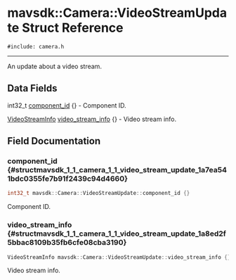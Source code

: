 # mavsdk::Camera::VideoStreamUpdate Struct Reference
`#include: camera.h`

----


An update about a video stream. 


## Data Fields


int32_t [component_id](#structmavsdk_1_1_camera_1_1_video_stream_update_1a7ea541bdc0355fe7b91f2439c94d4660) {} - Component ID.

[VideoStreamInfo](structmavsdk_1_1_camera_1_1_video_stream_info.md) [video_stream_info](#structmavsdk_1_1_camera_1_1_video_stream_update_1a8ed2f5bbac8109b35fb6cfe08cba3190) {} - Video stream info.


## Field Documentation


### component_id {#structmavsdk_1_1_camera_1_1_video_stream_update_1a7ea541bdc0355fe7b91f2439c94d4660}

```cpp
int32_t mavsdk::Camera::VideoStreamUpdate::component_id {}
```


Component ID.


### video_stream_info {#structmavsdk_1_1_camera_1_1_video_stream_update_1a8ed2f5bbac8109b35fb6cfe08cba3190}

```cpp
VideoStreamInfo mavsdk::Camera::VideoStreamUpdate::video_stream_info {}
```


Video stream info.


